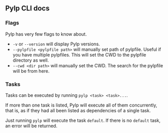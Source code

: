 ## Pylp CLI docs

### Flags

Pylp has very few flags to know about.

- `-v` or `--version` will display Pylp versions.
- `--pylpfile <pylpfile path>` will manually set path of pylpfile. Useful if you have multiple pylpfiles. This will set the CWD to the pylpfile directory as well.
- `--cwd <dir path>` will manually set the CWD. The search for the pylpfile will be from here.


### Tasks

Tasks can be executed by running `pylp <task> <task>...`.

If more than one task is listed, Pylp will execute all of them
concurrently, that is, as if they had all been listed as dependencies of
a single task.

Just running `pylp` will execute the task `default`. If there is no
`default` task, an error will be returned.
